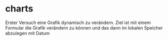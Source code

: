 # charts
Erster Versuch eine Grafik dynamisch zu verändern.
Ziel ist mit einem Formular die Grafik verändern zu können und das dann im lokalen Speicher abzulegen mit Datum
